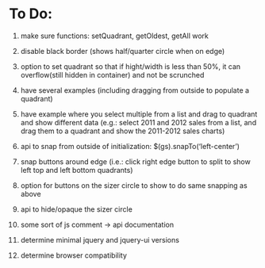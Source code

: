 <h1>To Do:</h1>

1. make sure functions: setQuadrant, getOldest, getAll work
2. disable black border (shows half/quarter circle when on edge)
3. option to set quadrant so that if hight/width is less than 50%, it can overflow(still hidden in container) and not be scrunched
4. have several examples (including dragging from outside to populate a quadrant)

  1. have example where you select multiple from a list and drag to quadrant and show different data (e.g.: select 2011 and 2012 sales from a list, and drag them to a quadrant and show the 2011-2012 sales charts)

5. api to snap from outside of initialization: $(gs).snapTo(‘left-center’)
6. snap buttons around edge (i.e.: click right edge button to split to show left top and left bottom quadrants)
7. option for buttons on the sizer circle to show to do same snapping as above
8. api to hide/opaque the sizer circle
9. some sort of js comment -> api documentation
10. determine minimal jquery and jquery-ui versions
11. determine browser compatibility

